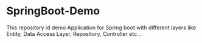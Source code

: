 # SpringBoot-Demo
This repository id demo Application for Spring boot with different layers like Entity, Data Access Layer, Repository, Controller etc...
